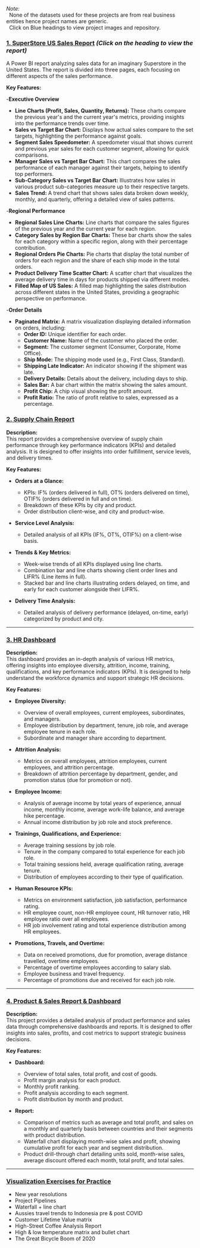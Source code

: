  *Note:<br>* 
  &nbsp; None of the datasets used for these projects are from real business entities hence project names are generic.<br>
  &nbsp; Click on Blue headings to view project images and repository.

### [1. SuperStore US Sales Report](https://github.com/Sampreett/SuperStoreUS-Sales-Report/) *(Click on the heading to view the report)*

A Power BI report analyzing sales data for an imaginary Superstore in the United States. The report is divided into three pages, each focusing on different aspects of the sales performance.

**Key Features:**

-**Executive Overview**
  - **Line Charts (Profit, Sales, Quantity, Returns):** These charts compare the previous year's and the current year's metrics, providing insights into the performance trends over time.
  - **Sales vs Target Bar Chart:** Displays how actual sales compare to the set targets, highlighting the performance against goals.
  - **Segment Sales Speedometer:** A speedometer visual that shows current and previous year sales for each customer segment, allowing for quick comparisons.
  - **Manager Sales vs Target Bar Chart:** This chart compares the sales performance of each manager against their targets, helping to identify top performers.
  - **Sub-Category Sales vs Target Bar Chart:** Illustrates how sales in various product sub-categories measure up to their respective targets.
  - **Sales Trend:** A trend chart that shows sales data broken down weekly, monthly, and quarterly, offering a detailed view of sales patterns.

-**Regional Performance**
  
  - **Regional Sales Line Charts:** Line charts that compare the sales figures of the previous year and the current year for each region.
  - **Category Sales by Region Bar Charts:** These bar charts show the sales for each category within a specific region, along with their percentage contribution.
  - **Regional Orders Pie Charts:** Pie charts that display the total number of orders for each region and the share of each ship mode in the total orders.
  - **Product Delivery Time Scatter Chart:** A scatter chart that visualizes the average delivery time in days for products shipped via different modes.
  - **Filled Map of US Sales:** A filled map highlighting the sales distribution across different states in the United States, providing a geographic perspective on performance.

-**Order Details**

  - **Paginated Matrix:** A matrix visualization displaying detailed information on orders, including:
    - **Order ID:** Unique identifier for each order.
    - **Customer Name:** Name of the customer who placed the order.
    - **Segment:** The customer segment (Consumer, Corporate, Home Office).
    - **Ship Mode:** The shipping mode used (e.g., First Class, Standard).
    - **Shipping Late Indicator:** An indicator showing if the shipment was late.
    - **Delivery Details:** Details about the delivery, including days to ship.
    - **Sales Bar:** A bar chart within the matrix showing the sales amount.
    - **Profit Chip:** A chip visual showing the profit amount.
    - **Profit Ratio:** The ratio of profit relative to sales, expressed as a percentage.

### [2. Supply Chain Report](https://sampreett.github.io/Supply-Chain-Report/)

**Description:**  
This report provides a comprehensive overview of supply chain performance through key performance indicators (KPIs) and detailed analysis. It is designed to offer insights into order fulfillment, service levels, and delivery times.

**Key Features:**

- **Orders at a Glance:**
  - KPIs: IF% (orders delivered in full), OT% (orders delivered on time), OTIF% (orders delivered in full and on time).
  - Breakdown of these KPIs by city and product.
  - Order distribution client-wise, and city and product-wise.

- **Service Level Analysis:**
  - Detailed analysis of all KPIs (IF%, OT%, OTIF%) on a client-wise basis.

- **Trends & Key Metrics:**
  - Week-wise trends of all KPIs displayed using line charts.
  - Combination bar and line charts showing client order lines and LIFR% (Line items in full).
  - Stacked bar and line charts illustrating orders delayed, on time, and early for each customer alongside their LIFR%.

- **Delivery Time Analysis:**
  - Detailed analysis of delivery performance (delayed, on-time, early) categorized by product and city.

---

### [3. HR Dashboard](https://sampreett.github.io/HR-Dashboard/)

**Description:**  
This dashboard provides an in-depth analysis of various HR metrics, offering insights into employee diversity, attrition, income, training, qualifications, and key performance indicators (KPIs). It is designed to help understand the workforce dynamics and support strategic HR decisions.

**Key Features:**

- **Employee Diversity:**
  - Overview of overall employees, current employees, subordinates, and managers.
  - Employee distribution by department, tenure, job role, and average employee tenure in each role.
  - Subordinate and manager share according to department.

- **Attrition Analysis:**
  - Metrics on overall employees, attrition employees, current employees, and attrition percentage.
  - Breakdown of attrition percentage by department, gender, and promotion status (due for promotion or not).

- **Employee Income:**
  - Analysis of average income by total years of experience, annual income, monthly income, average work-life balance, and average hike percentage.
  - Annual income distribution by job role and stock preference.

- **Trainings, Qualifications, and Experience:**
  - Average training sessions by job role.
  - Tenure in the company compared to total experience for each job role.
  - Total training sessions held, average qualification rating, average tenure.
  - Distribution of employees according to their type of qualification.

- **Human Resource KPIs:**
  - Metrics on environment satisfaction, job satisfaction, performance rating.
  - HR employee count, non-HR employee count, HR turnover ratio, HR employee ratio over all employees.
  - HR job involvement rating and total experience distribution among HR employees.

- **Promotions, Travels, and Overtime:**
  - Data on received promotions, due for promotion, average distance travelled, overtime employees.
  - Percentage of overtime employees according to salary slab.
  - Employee business and travel frequency.
  - Percentage of promotions due and received for each job role.

---

### [4. Product & Sales Report & Dashboard](https://sampreett.github.io/Product-Sales-Report-Dashboard/)

**Description:**  
This project provides a detailed analysis of product performance and sales data through comprehensive dashboards and reports. It is designed to offer insights into sales, profits, and cost metrics to support strategic business decisions.

**Key Features:**

- **Dashboard:**
  - Overview of total sales, total profit, and cost of goods.
  - Profit margin analysis for each product.
  - Monthly profit ranking.
  - Profit analysis according to each segment.
  - Profit distribution by month and product.

- **Report:**
  - Comparison of metrics such as average and total profit, and sales on a monthly and quarterly basis between countries and their segments with product distribution.
  - Waterfall chart displaying month-wise sales and profit, showing cumulative profit for each year and segment distribution.
  - Product drill-through chart detailing units sold, month-wise sales, average discount offered each month, total profit, and total sales.

---

### [Visualization Exercises for Practice](https://sampreett.github.io/Visualization-Exercises-for-practice-/)

- New year resolutions
- Project Pipelines
- Waterfall + line chart
- Aussies travel trends to Indonesia pre & post COVID
- Customer Lifetime Value matrix
- High-Street Coffee Analysis Report
- High & low temperature matrix and bullet chart
- The Great Bicycle Boom of 2020
